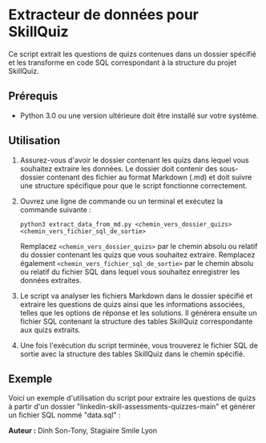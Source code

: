 # Extracteur de données pour SkillQuiz

Ce script extrait les questions de quizs contenues dans un dossier spécifié et les transforme en code SQL correspondant à la structure du projet SkillQuiz.

## Prérequis

- Python 3.0 ou une version ultérieure doit être installé sur votre système.

## Utilisation

1. Assurez-vous d'avoir le dossier contenant les quizs dans lequel vous souhaitez extraire les données. Le dossier doit contenir des sous-dossier contenant des fichier au format Markdown (.md) et doit suivre une structure spécifique pour que le script fonctionne correctement.

2. Ouvrez une ligne de commande ou un terminal et exécutez la commande suivante :

    ```
    python3 extract_data_from_md.py <chemin_vers_dossier_quizs> <chemin_vers_fichier_sql_de_sortie>
    ```

    Remplacez `<chemin_vers_dossier_quizs>` par le chemin absolu ou relatif du dossier contenant les quizs que vous souhaitez extraire. Remplacez également `<chemin_vers_fichier_sql_de_sortie>` par le chemin absolu ou relatif du fichier SQL dans lequel vous souhaitez enregistrer les données extraites.

3. Le script va analyser les fichiers Markdown dans le dossier spécifié et extraire les questions de quizs ainsi que les informations associées, telles que les options de réponse et les solutions. Il générera ensuite un fichier SQL contenant la structure des tables SkillQuiz correspondante aux quizs extraits.

4. Une fois l'exécution du script terminée, vous trouverez le fichier SQL de sortie avec la structure des tables SkillQuiz dans le chemin spécifié.

## Exemple

Voici un exemple d'utilisation du script pour extraire les questions de quizs à partir d'un dossier "linkedin-skill-assessments-quizzes-main" et générer un fichier SQL nommé "data.sql" :

**Auteur :** Dinh Son-Tony, Stagiaire Smile Lyon
